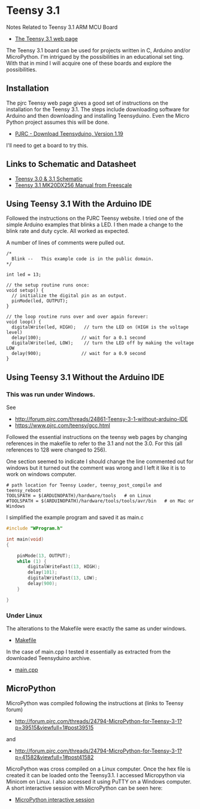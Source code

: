 ﻿# Teensy 3.1

Notes Related to Teensy 3.1 ARM MCU Board

* [The Teensy 3.1 web page](https://www.pjrc.com/teensy/teensy31.html)

The Teensy 3.1 board can be used for projects written in C, Arduino and/or MicroPython. I'm intrigued by the 
possibilities in an educational set ting. With that in mind I will acquire one of these boards and explore the possibilities.

## Installation

The pjrc Teensy web page gives a good set of instructions on the installation for the Teensy 3.1. 
The steps include downloading software for Arduino and then downloading and installing Teensyduino. 
Even the Micro Python project assumes this will be done.

* [PJRC - Download Teensyduino, Version 1.19](https://www.pjrc.com/teensy/td_download.html)

I'll need to get a board to try this.

## Links to Schematic and Datasheet

* [Teensy 3.0 & 3.1 Schematic](https://www.pjrc.com/teensy/schematic.html)
* [Teensy 3.1 MK20DX256 Manual from Freescale](https://www.pjrc.com/teensy/K20P64M72SF1RM.pdf)

## Using Teensy 3.1 With the Arduino IDE

Followed the instructions on the PJRC Teensy website. I tried one of the simple Arduino examples that blinks a LED. I then made a change to the blink rate and duty cycle. All worked as expected.

A number of lines of comments were pulled out.

```arduino
/*
  Blink --   This example code is in the public domain.
*/

int led = 13;

// the setup routine runs once:
void setup() {                
  // initialize the digital pin as an output.
  pinMode(led, OUTPUT);     
}

// the loop routine runs over and over again forever:
void loop() {
  digitalWrite(led, HIGH);   // turn the LED on (HIGH is the voltage level)
  delay(100);               // wait for a 0.1 second
  digitalWrite(led, LOW);    // turn the LED off by making the voltage LOW
  delay(900);               // wait for a 0.9 second
}
```

## Using Teensy 3.1 Without the Arduino IDE
 
### This was run under Windows.

See 
* <http://forum.pjrc.com/threads/24861-Teensy-3-1-without-arduino-IDE>
* <https://www.pjrc.com/teensy/gcc.html>

Followed the essential instructions on the teensy web pages by changing references in the makefile to refer to the 3.1 and not the 3.0. For this 
(all references to 128 were changed to 256).

One section seemed to indicate I should change the line commented out for windows but it turned out the comment was wrong and 
I left it like it is to work on windows computer.

```
# path location for Teensy Loader, teensy_post_compile and teensy_reboot
TOOLSPATH = $(ARDUINOPATH)/hardware/tools   # on Linux
#TOOLSPATH = $(ARDUINOPATH)/hardware/tools/tools/avr/bin   # on Mac or Windows
```

I simplified the example program and saved it as main.c 

```c 
#include "WProgram.h"

int main(void)
{

	pinMode(13, OUTPUT);
	while (1) {
		digitalWriteFast(13, HIGH);
		delay(101);
		digitalWriteFast(13, LOW);
		delay(900);
	}

}

```

### Under Linux

The alterations to the Makefile were exactly the same as under windows.

* [Makefile](linux/Makefile)

In the case of main.cpp I tested it essentially as extracted from the downloaded Teensyduino archive.

* [main.cpp](linux/main.cpp)

## MicroPython

MicroPython was compiled following the instructions at (links to Teensy forum)

* <http://forum.pjrc.com/threads/24794-MicroPython-for-Teensy-3-1?p=39515&viewfull=1#post39515>

and

* <http://forum.pjrc.com/threads/24794-MicroPython-for-Teensy-3-1?p=41582&viewfull=1#post41582>

MicroPython was cross compiled on a Linux computer. Once the hex file is created it can be loaded onto the Teensy3.1. 
I accessed Micropython via Minicom on Linux. I also accessed it using PuTTY on a Windows computer. A short interactive session with MicroPython can be seen here:

* [MicroPython interactive session](linux/microcropython.txt)
